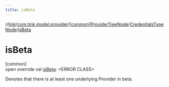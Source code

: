 ```yaml
---
title: isBeta
---
```

//[link](../../../../index.html)/[com.tink.model.provider](../../index.html)/[[common]ProviderTreeNode](../index.html)/[CredentialsTypeNode](index.html)/[isBeta](is-beta.html)



# isBeta



[common]\
open override val [isBeta](is-beta.html): &lt;ERROR CLASS&gt;



Denotes that there is at least one underlying Provider in beta.




